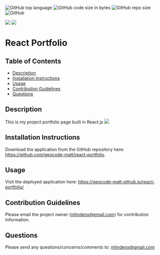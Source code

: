 ![GitHub top language](https://img.shields.io/github/languages/top/geocode-matt/react-portfolio)
![GitHub code size in bytes](https://img.shields.io/github/languages/code-size/geocode-matt/react-portfolio)
![GitHub repo size](https://img.shields.io/github/repo-size/geocode-matt/react-portfolio)
![GitHub](https://img.shields.io/github/license/geocode-matt/react-portfolio)

<p align="left">
    <img src="https://img.shields.io/badge/javascript-yellow" />
    <img src="https://img.shields.io/badge/react-orange" />
</p>

# React Portfolio

  ## Table of Contents
  * [Description](#description)
  * [Installation Instructions](#installation-instructions)
  * [Usage](#usage)
  * [Contribution Guidelines](#contribution-guidelines)
  * [Questions](#questions)
  
  ## Description
  This is my project portfolio page built in React.js
    <img src="./assets/images/screenshot.png">

  ## Installation Instructions
  Download the application from the GitHub repository here: https://github.com/geocode-matt/react-portfolio.

  ## Usage
  Visit the deployed application here:
        https://geocode-matt.github.io/react-portfolio/
        
  ## Contribution Guidelines
  Please email the project owner (mlindenx@email.com) for contribution information. 

  ## Questions
  Please send any questions/concerns/comments to: mlindenx@gmail.com

